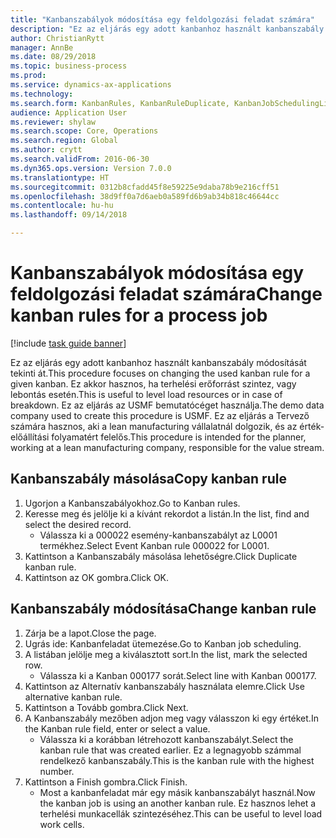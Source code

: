 ```yaml
--- 
title: "Kanbanszabályok módosítása egy feldolgozási feladat számára"
description: "Ez az eljárás egy adott kanbanhoz használt kanbanszabály módosítását tekinti át."
author: ChristianRytt
manager: AnnBe
ms.date: 08/29/2018
ms.topic: business-process
ms.prod: 
ms.service: dynamics-ax-applications
ms.technology: 
ms.search.form: KanbanRules, KanbanRuleDuplicate, KanbanJobSchedulingListPage, LeanRuleReassignmentWizard, KanbanReassignRuleLookup
audience: Application User
ms.reviewer: shylaw
ms.search.scope: Core, Operations
ms.search.region: Global
ms.author: crytt
ms.search.validFrom: 2016-06-30
ms.dyn365.ops.version: Version 7.0.0
ms.translationtype: HT
ms.sourcegitcommit: 0312b8cfadd45f8e59225e9daba78b9e216cff51
ms.openlocfilehash: 38d9ff0a7d6aeb0a589fd6b9ab34b818c46644cc
ms.contentlocale: hu-hu
ms.lasthandoff: 09/14/2018

---
```

# <a name="change-kanban-rules-for-a-process-job"></a><span data-ttu-id="fe1b0-103">Kanbanszabályok módosítása egy feldolgozási feladat számára</span><span class="sxs-lookup"><span data-stu-id="fe1b0-103">Change kanban rules for a process job</span></span>

[!include [task guide banner](../../includes/task-guide-banner.md)]

<span data-ttu-id="fe1b0-104">Ez az eljárás egy adott kanbanhoz használt kanbanszabály módosítását tekinti át.</span><span class="sxs-lookup"><span data-stu-id="fe1b0-104">This procedure focuses on changing the used kanban rule for a given kanban.</span></span> <span data-ttu-id="fe1b0-105">Ez akkor hasznos, ha terhelési erőforrást szintez, vagy lebontás esetén.</span><span class="sxs-lookup"><span data-stu-id="fe1b0-105">This is useful to level load resources or in case of breakdown.</span></span> <span data-ttu-id="fe1b0-106">Ez az eljárás az USMF bemutatócéget használja.</span><span class="sxs-lookup"><span data-stu-id="fe1b0-106">The demo data company used to create this procedure is USMF.</span></span> <span data-ttu-id="fe1b0-107">Ez az eljárás a Tervező számára hasznos, aki a lean manufacturing vállalatnál dolgozik, és az érték-előállítási folyamatért felelős.</span><span class="sxs-lookup"><span data-stu-id="fe1b0-107">This procedure is intended for the planner, working at a lean manufacturing company, responsible for the value stream.</span></span>


## <a name="copy-kanban-rule"></a><span data-ttu-id="fe1b0-108">Kanbanszabály másolása</span><span class="sxs-lookup"><span data-stu-id="fe1b0-108">Copy kanban rule</span></span>
1. <span data-ttu-id="fe1b0-109">Ugorjon a Kanbanszabályokhoz.</span><span class="sxs-lookup"><span data-stu-id="fe1b0-109">Go to Kanban rules.</span></span>
2. <span data-ttu-id="fe1b0-110">Keresse meg és jelölje ki a kívánt rekordot a listán.</span><span class="sxs-lookup"><span data-stu-id="fe1b0-110">In the list, find and select the desired record.</span></span>
    * <span data-ttu-id="fe1b0-111">Válassza ki a 000022 esemény-kanbanszabályt az L0001 termékhez.</span><span class="sxs-lookup"><span data-stu-id="fe1b0-111">Select Event Kanban rule 000022 for L0001.</span></span>  
3. <span data-ttu-id="fe1b0-112">Kattintson a Kanbanszabály másolása lehetőségre.</span><span class="sxs-lookup"><span data-stu-id="fe1b0-112">Click Duplicate kanban rule.</span></span>
4. <span data-ttu-id="fe1b0-113">Kattintson az OK gombra.</span><span class="sxs-lookup"><span data-stu-id="fe1b0-113">Click OK.</span></span>

## <a name="change-kanban-rule"></a><span data-ttu-id="fe1b0-114">Kanbanszabály módosítása</span><span class="sxs-lookup"><span data-stu-id="fe1b0-114">Change kanban rule</span></span>
1. <span data-ttu-id="fe1b0-115">Zárja be a lapot.</span><span class="sxs-lookup"><span data-stu-id="fe1b0-115">Close the page.</span></span>
2. <span data-ttu-id="fe1b0-116">Ugrás ide: Kanbanfeladat ütemezése.</span><span class="sxs-lookup"><span data-stu-id="fe1b0-116">Go to Kanban job scheduling.</span></span>
3. <span data-ttu-id="fe1b0-117">A listában jelölje meg a kiválasztott sort.</span><span class="sxs-lookup"><span data-stu-id="fe1b0-117">In the list, mark the selected row.</span></span>
    * <span data-ttu-id="fe1b0-118">Válassza ki a Kanban 000177 sorát.</span><span class="sxs-lookup"><span data-stu-id="fe1b0-118">Select line with Kanban 000177.</span></span>  
4. <span data-ttu-id="fe1b0-119">Kattintson az Alternatív kanbanszabály használata elemre.</span><span class="sxs-lookup"><span data-stu-id="fe1b0-119">Click Use alternative kanban rule.</span></span>
5. <span data-ttu-id="fe1b0-120">Kattintson a Tovább gombra.</span><span class="sxs-lookup"><span data-stu-id="fe1b0-120">Click Next.</span></span>
6. <span data-ttu-id="fe1b0-121">A Kanbanszabály mezőben adjon meg vagy válasszon ki egy értéket.</span><span class="sxs-lookup"><span data-stu-id="fe1b0-121">In the Kanban rule field, enter or select a value.</span></span>
    * <span data-ttu-id="fe1b0-122">Válassza ki a korábban létrehozott kanbanszabályt.</span><span class="sxs-lookup"><span data-stu-id="fe1b0-122">Select the kanban rule that was created earlier.</span></span> <span data-ttu-id="fe1b0-123">Ez a legnagyobb számmal rendelkező kanbanszabály.</span><span class="sxs-lookup"><span data-stu-id="fe1b0-123">This is the kanban rule with the highest number.</span></span>  
7. <span data-ttu-id="fe1b0-124">Kattintson a Finish gombra.</span><span class="sxs-lookup"><span data-stu-id="fe1b0-124">Click Finish.</span></span>
    * <span data-ttu-id="fe1b0-125">Most a kanbanfeladat már egy másik kanbanszabályt használ.</span><span class="sxs-lookup"><span data-stu-id="fe1b0-125">Now the kanban job is using an another kanban rule.</span></span> <span data-ttu-id="fe1b0-126">Ez hasznos lehet a terhelési munkacellák szintezéséhez.</span><span class="sxs-lookup"><span data-stu-id="fe1b0-126">This can be useful to level load work cells.</span></span>  


